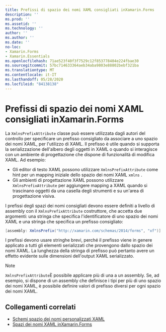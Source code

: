 ```yaml
---
title: Prefissi di spazio dei nomi XAML consigliati inXamarin.Forms
description: ''
ms.prod: ''
ms.assetid: ''
ms.technology: ''
author: ''
ms.author: ''
ms.date: ''
no-loc:
- Xamarin.Forms
- Xamarin.Essentials
ms.openlocfilehash: 71ae523f40f3f7529c12f853778404e224fbae30
ms.sourcegitcommit: 57bc714633364aeb34aba9803e88802bebf321ba
ms.translationtype: MT
ms.contentlocale: it-IT
ms.lasthandoff: 05/28/2020
ms.locfileid: "84138138"
---
```

# <a name="xaml-namespace-recommended-prefixes-in-xamarinforms"></a>Prefissi di spazio dei nomi XAML consigliati inXamarin.Forms

La `XmlnsPrefixAttribute` classe può essere utilizzata dagli autori del controllo per specificare un prefisso consigliato da associare a uno spazio dei nomi XAML, per l'utilizzo di XAML. Il prefisso è utile quando si supporta la serializzazione dell'albero degli oggetti in XAML o quando si interagisce con un ambiente di progettazione che dispone di funzionalità di modifica XAML. Ad esempio:

- Gli editor di testo XAML possono utilizzare `XmlnsPrefixAttribute` come hint per un mapping iniziale dello spazio dei nomi XAML `xmlns` .
- Gli ambienti di progettazione XAML possono utilizzare `XmlnsPrefixAttribute` per aggiungere mapping a XAML quando si trascinano oggetti da una casella degli strumenti e su un'area di progettazione visiva.

I prefissi degli spazi dei nomi consigliati devono essere definiti a livello di assembly con il `XmlnsPrefixAttribute` costruttore, che accetta due argomenti: una stringa che specifica l'identificatore di uno spazio dei nomi XAML e una stringa che specifica un prefisso consigliato:

```csharp
[assembly: XmlnsPrefix("http://xamarin.com/schemas/2014/forms", "xf")]
```

I prefissi devono usare stringhe brevi, perché il prefisso viene in genere applicato a tutti gli elementi serializzati che provengono dallo spazio dei nomi XAML. La lunghezza della stringa di prefisso può pertanto avere un effetto evidente sulle dimensioni dell'output XAML serializzato.

> [!NOTE]
> `XmlnsPrefixAttribute`È possibile applicare più di una a un assembly. Se, ad esempio, si dispone di un assembly che definisce i tipi per più di uno spazio dei nomi XAML, è possibile definire valori di prefisso diversi per ogni spazio dei nomi XAML.

## <a name="related-links"></a>Collegamenti correlati

- [Schemi spazio dei nomi personalizzati XAML](custom-namespace-schemas.md)
- [Spazi dei nomi XAML inXamarin.Forms](namespaces.md)
